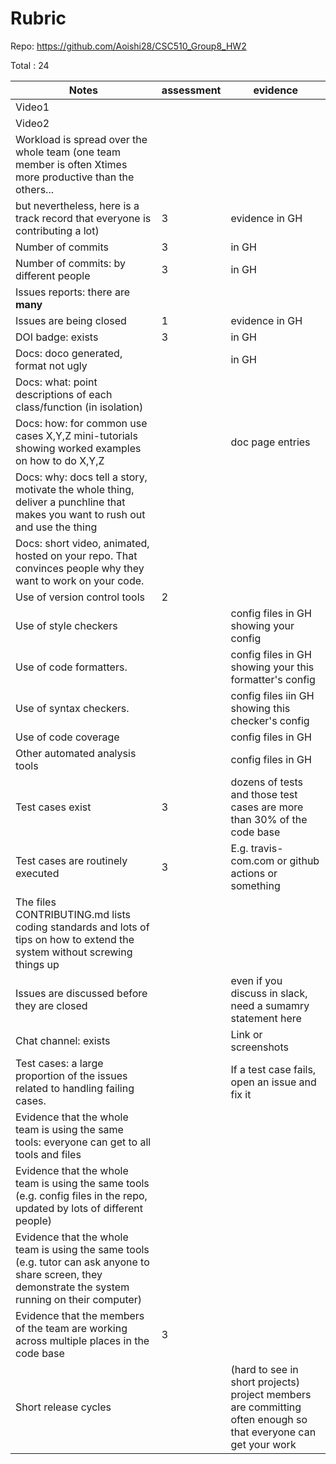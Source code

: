 # Rubric

Repo: https://github.com/Aoishi28/CSC510_Group8_HW2

Total : 24


|Notes|assessment|evidence|
|-----|---------|----------|
|Video1| | |
|Video2| | |
|Workload is spread over the whole team (one team member is often Xtimes more productive than the others... 
but nevertheless, here is a track record that everyone is contributing a lot)| 3 |evidence in GH|
|Number of commits| 3 |in GH|
|Number of commits: by different people| 3 |in GH|
|Issues reports: there are **many**|
|Issues are being closed| 1 |evidence in GH|
|DOI badge: exists| 3 |in GH|
|Docs: doco generated, format not ugly |  |in GH|
|Docs: what: point descriptions of each class/function (in isolation) |  | 
|Docs: how: for common use cases X,Y,Z mini-tutorials showing worked examples on how to do X,Y,Z| |doc page entries|
|Docs: why: docs tell a story, motivate the whole thing, deliver a punchline that makes you want to rush out and use the thing| | |
|Docs: short video, animated, hosted on your repo. That convinces people why they want to work on your code.|  | |
|Use of version control tools| 2 |
|Use of style checkers | |config files in GH showing your config|
|Use of code formatters. |  |config files in GH showing your this formatter's  config|
|Use of syntax checkers. |  |config files iin  GH showing this checker's config  |
|Use of code coverage |  | config files in GH|
|Other automated analysis tools| |config files in GH|
|Test cases exist| 3 |dozens of tests and those test cases are more than 30% of the code base|
|Test cases are routinely executed| 3 |E.g. travis-com.com or github actions or something|
|The files CONTRIBUTING.md lists coding standards and lots of tips on how to extend the system without screwing things up| | |
|Issues are discussed before they are closed| |even if you discuss in slack, need a sumamry statement here|
|Chat channel: exists| |Link or screenshots|
|Test cases: a large proportion of the issues related to handling failing cases.| |If a test case fails, open an issue and fix it|
|Evidence that the whole team is using the same tools: everyone can get to all tools and files| | |
|Evidence that the whole team is using the same tools (e.g. config files in the repo, updated by lots of different people)| | |
|Evidence that the whole team is using the same tools (e.g. tutor can ask anyone to share screen, they demonstrate the system running on their computer)| | |
|Evidence that the members of the team are working across multiple places in the code base| 3 | |
|Short release cycles |  | (hard to see in short projects) project members are committing often enough so that everyone can get your work|
